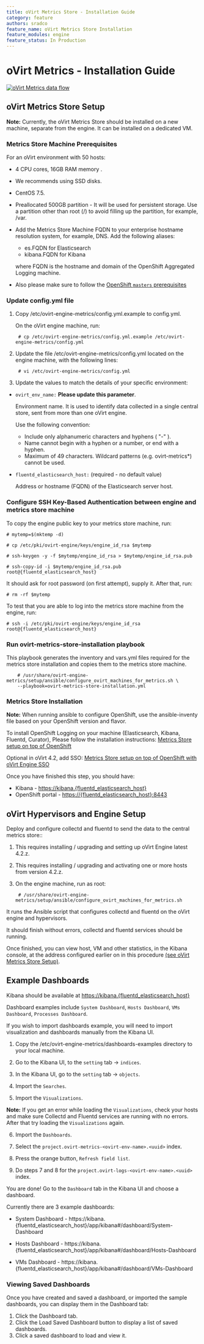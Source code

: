 ```yaml
---
title: oVirt Metrics Store - Installation Guide
category: feature
authors: sradco
feature_name: oVirt Metrics Store Installation
feature_modules: engine
feature_status: In Production
---
```

# oVirt Metrics - Installation Guide

[![oVirt Metrics data flow](/images/wiki/oVirtMetricsDataFlow.jpg)](/images/wiki/oVirtMetricsDataFlow.jpg)

## oVirt Metrics Store Setup

**Note:** Currently, the oVirt Metrics Store should be installed on a new machine, separate from the engine.
It can be installed on a dedicated VM.

### Metrics Store Machine Prerequisites

For an oVirt environment with 50 hosts: 
- 4 CPU cores, 16GB RAM memory .
- We recommends using SSD disks.
- CentOS 7.5.
- Preallocated 500GB partition - It will be used for persistent storage. Use a partition other than root (/) to avoid filling up the partition, for example, /var.
- Add the Metrics Store Machine FQDN to your enterprise hostname resolution system, for example, DNS.
Add the following aliases:

    - es.FQDN for Elasticsearch
    - kibana.FQDN for Kibana

    where FQDN is the hostname and domain of the OpenShift Aggregated Logging machine.
- Also please make sure to follow the [OpenShift `masters` prerequisites](https://docs.openshift.org/latest/install_config/install/prerequisites.html#hardware)

### Update config.yml file

1. Copy  /etc/ovirt-engine-metrics/config.yml.example  to config.yml.

   On the oVirt engine machine, run:

        # cp /etc/ovirt-engine-metrics/config.yml.example /etc/ovirt-engine-metrics/config.yml

2. Update the file /etc/ovirt-engine-metrics/config.yml located on the engine machine, with the following lines:

        # vi /etc/ovirt-engine-metrics/config.yml

3. Update the values to match the details of your specific environment:


- `ovirt_env_name:` **Please update this parameter**.

  Environment name. It is used to identify data collected in a single central
  store, sent from more than one oVirt engine.
  
  Use the following convention: 

  - Include only alphanumeric characters and hyphens ( "-" ).
  - Name cannot begin with a hyphen or a number, or end with a hyphen.
  - Maximum of 49 characters. Wildcard patterns (e.g. ovirt-metrics*) cannot be used.

- `fluentd_elasticsearch_host:` (required - no default value)

  Address or hostname (FQDN) of the Elasticsearch server host.
  
### Configure SSH Key-Based Authentication between engine and metrics store machine

To copy the engine public key to your metrics store machine, run:

    # mytemp=$(mktemp -d)

    # cp /etc/pki/ovirt-engine/keys/engine_id_rsa $mytemp

    # ssh-keygen -y -f $mytemp/engine_id_rsa > $mytemp/engine_id_rsa.pub

    # ssh-copy-id -i $mytemp/engine_id_rsa.pub root@{fluentd_elasticsearch_host}

It should ask for root password (on first attempt), supply it.
After that, run:

    # rm -rf $mytemp

To test that you are able to log into the metrics store machine from the engine, run:

    # ssh -i /etc/pki/ovirt-engine/keys/engine_id_rsa root@{fluentd_elasticsearch_host}

### Run ovirt-metrics-store-installation playbook

This playbook generates the inventory and vars.yml files required for the metrics store installation and copies them
to the metrics store machine.

        # /usr/share/ovirt-engine-metrics/setup/ansible/configure_ovirt_machines_for_metrics.sh \
        --playbook=ovirt-metrics-store-installation.yml

### Metrics Store Installation 

**Note:** When running ansible to configure OpenShift, use the ansible-inventy file based on your OpenShift version and flavor.

To install OpenShift Logging on your machine (Elasticsearch, Kibana, Fluentd, Curator), Please follow the installation instructions: [Metrics Store setup on top of OpenShift](https://www.ovirt.org/develop/release-management/features/metrics/setting-up-viaq-logging/)

Optional in oVirt 4.2, add SSO: [Metrics Store setup on top of OpenShift with oVirt Engine SSO](https://www.ovirt.org/blog/2017/05/openshift-openId-integration-with-engine-sso/)

Once you have finished this step, you should have:

  * Kibana - <https://kibana.{fluentd_elasticsearch_host}>
  * OpenShift portal - <https://{fluentd_elasticsearch_host}:8443>


## oVirt Hypervisors and Engine Setup ##

Deploy and configure collectd and fluentd to send the data to the central metrics store::

1. This requires installing / upgrading and setting up oVirt Engine latest 4.2.z.

2. This requires installing / upgrading and activating one or more hosts from version 4.2.z.

3. On the engine machine, run as root:

        # /usr/share/ovirt-engine-metrics/setup/ansible/configure_ovirt_machines_for_metrics.sh

It runs the Ansible script that configures collectd and fluentd on the oVirt engine and hypervisors.

It should finish without errors, collectd and fluentd services should be running.

Once finished, you can view host, VM and other statistics, in the Kibana console,
at the address configured earlier on in this procedure [(see oVirt Metrics Store Setup)](https://github.com/ViaQ/Main/blob/master/README-install.md#running-kibana).


## Example Dashboards

Kibana should be available at <https://kibana.{fluentd_elasticsearch_host}>

Dashboard examples include `System Dashboard`, `Hosts Dashboard`, `VMs Dashboard`, `Processes Dashboard`.

If you wish to import dashboards example, you will need to import visualization and dashboards manually from the Kibana UI.

1. Copy the /etc/ovirt-engine-metrics/dashboards-examples directory to your local machine.

2. Go to the Kibana UI, to the `setting` tab -> `indices`.

3. In the Kibana UI, go to the `setting` tab -> `objects`.

4. Import the `Searches`.

5. Import the `Visualizations`.

**Note:** If you get an error while loading the `Visualizations`, check your hosts and make sure Collectd and Fluentd services are running with no errors. After that try loading the `Visualizations` again.

6. Import the `Dashboards`.

7. Select the `project.ovirt-metrics-<ovirt-env-name>.<uuid>` index.

8. Press the orange button, `Refresh field list`.

9. Do steps 7 and 8 for the `project.ovirt-logs-<ovirt-env-name>.<uuid>` index.


You are done! Go to the `Dashboard` tab in the Kibana UI and choose a dashboard.


Currently there are 3 example dashboards:

  * System Dashboard - https://kibana.{fluentd_elasticsearch_host}/app/kibana#/dashboard/System-Dashboard

  * Hosts Dashboard - https://kibana.{fluentd_elasticsearch_host}/app/kibana#/dashboard/Hosts-Dashboard
  
  * VMs Dashboard - https://kibana.{fluentd_elasticsearch_host}/app/kibana#/dashboard/VMs-Dashboard

### Viewing Saved Dashboards

Once you have created and saved a dashboard, or imported the sample dashboards, you can display them in the Dashboard tab:

1. Click the Dashboard tab.
2. Click the Load Saved Dashboard button to display a list of saved dashboards.
3. Click a saved dashboard to load and view it.
